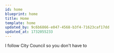 ```yaml
---
id: home
blueprint: home
title: Home
template: home
updated_by: 9c6b6866-e047-4568-b3f4-71623caf17dd
updated_at: 1732055233
---
```

I follow City Council so you don't have to
